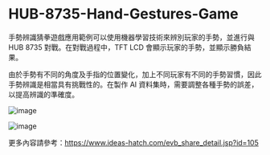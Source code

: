 # HUB-8735-Hand-Gestures-Game

手勢辨識猜拳遊戲應用範例可以使用機器學習技術來辨別玩家的手勢，並進行與 HUB 8735 對戰。在對戰過程中，TFT LCD 會顯示玩家的手勢，並顯示勝負結果。

由於手勢有不同的角度及手指的位置變化，加上不同玩家有不同的手勢習慣，因此手勢辨識是相當具有挑戰性的。在製作 AI 資料集時，需要調整各種手勢的誤差，以提高辨識的準確度。

![image](https://github.com/ideashatch/HUB-8735_examples/assets/127272102/3956d111-bde6-4a36-a6aa-b02c8ba1f76c)

![image](https://github.com/ideashatch/HUB-8735_examples/assets/127272102/676fc1e4-cabe-48ab-b1eb-7e003768b71b)

更多內容請參考：https://www.ideas-hatch.com/evb_share_detail.jsp?id=105

